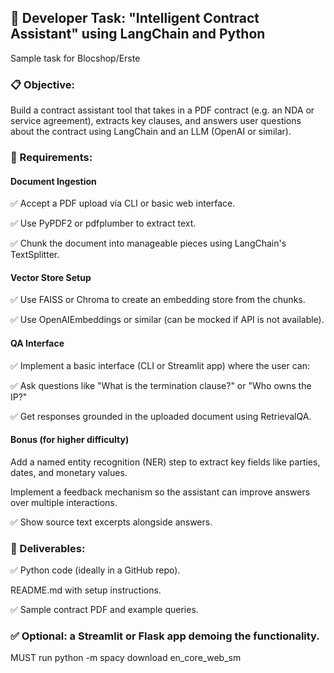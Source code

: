 ## 🧠 Developer Task: "Intelligent Contract Assistant" using LangChain and Python
Sample task for Blocshop/Erste

### 📋 Objective:
Build a contract assistant tool that takes in a PDF contract (e.g. an NDA or service agreement), extracts key clauses, and answers user questions about the contract using LangChain and an LLM (OpenAI or similar).

### 🧱 Requirements:
#### Document Ingestion

✅ Accept a PDF upload via CLI or basic web interface.

✅ Use PyPDF2 or pdfplumber to extract text.

✅ Chunk the document into manageable pieces using LangChain's TextSplitter.

#### Vector Store Setup

✅ Use FAISS or Chroma to create an embedding store from the chunks.

✅ Use OpenAIEmbeddings or similar (can be mocked if API is not available).

#### QA Interface

✅ Implement a basic interface (CLI or Streamlit app) where the user can:

✅ Ask questions like "What is the termination clause?" or "Who owns the IP?"

✅ Get responses grounded in the uploaded document using RetrievalQA.

#### Bonus (for higher difficulty)

Add a named entity recognition (NER) step to extract key fields like parties, dates, and monetary values.

Implement a feedback mechanism so the assistant can improve answers over multiple interactions.

✅ Show source text excerpts alongside answers.

### 🎯 Deliverables:
✅ Python code (ideally in a GitHub repo).

README.md with setup instructions.

✅ Sample contract PDF and example queries.

### ✅ Optional: a Streamlit or Flask app demoing the functionality.


MUST run python -m spacy download en_core_web_sm